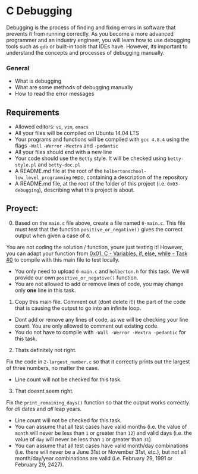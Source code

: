 # C Debugging

Debugging is the process of finding and fixing errors in software that prevents it from running correctly. As you become a more advanced programmer and an industry engineer, you will learn how to use debugging tools such as `gdb` or built-in tools that IDEs have. However, its important to understand the concepts and processes of debugging manually.

### General
-   What is debugging
-   What are some methods of debugging manually
-   How to read the error messages


## Requirements

-   Allowed editors:  `vi`,  `vim`,  `emacs`
-   All your files will be compiled on Ubuntu 14.04 LTS
-   Your programs and functions will be compiled with  `gcc 4.8.4`  using the flags  `-Wall`  `-Werror`  `-Wextra`  and  `-pedantic`
-   All your files should end with a new line
-   Your code should use the  `Betty`  style. It will be checked using  `betty-style.pl`  and  `betty-doc.pl`
-   A README.md file at the root of the  `holbertonschool-low_level_programming`  repo, containing a description of the repository
-   A README.md file, at the root of the folder of this project (i.e.  `0x03-debugging`), describing what this project is about.

## Proyect:


0. Based on the  `main.c`  file above, create a file named  `0-main.c`. This file must test that the function  `positive_or_negative()`  gives the correct output when given a case of  `0`.

You are not coding the solution / function, youre just testing it! However, you can adapt your function from  [0x01. C - Variables, if, else, while - Task #0](https://intranet.hbtn.io/rltoken/oksQRX9MFUF8saGnlIKqYw "0x01. C - Variables, if, else, while - Task #0")  to compile with this main file to test locally.

-   You only need to upload  `0-main.c`  and  `holberton.h`  for this task. We will provide our own  `positive_or_negative()`  function.
-   You are not allowed to add or remove lines of code, you may change only  **one**  line in this task.
1. Copy this main file. Comment out (dont delete it!) the part of the code that is causing the output to go into an infinite loop.

-   Dont add or remove any lines of code, as we will be checking your line count. You are only allowed to comment out existing code.
-   You do not have to compile with  `-Wall -Werror -Wextra -pedantic`  for this task.
2. Thats definitely not right.

Fix the code in  `2-largest_number.c`  so that it correctly prints out the largest of three numbers, no matter the case.

-   Line count will not be checked for this task.
3. That doesnt seem right.

Fix the  `print_remaining_days()`  function so that the output works correctly for  _all_  dates and  _all_  leap years.

-   Line count will not be checked for this task.
-   You can assume that all test cases have valid months (i.e. the value of  `month`  will never be less than  `1`  or greater than  `12`) and valid days (i.e. the value of  `day`  will never be less than  `1`  or greater than  `31`).
-   You can assume that all test cases have valid month/day combinations (i.e. there will never be a June 31st or November 31st, etc.), but not all month/day/year combinations are valid (i.e. February 29, 1991 or February 29, 2427).
